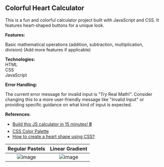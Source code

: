 ## Colorful Heart Calculator

This is a fun and colorful calculator project built with JavaScript and CSS. It features heart-shaped buttons for a unique look.

<b>Features:</b>

Basic mathematical operations (addition, subtraction, multiplication, division)
(Add more features if applicable)

<b>Technologies:</b> <br>
HTML <br>
CSS<br>
JavaScript<br>

<b>Error Handling:</b>

The current error message for invalid input is "Try Real Math!".  Consider changing this to a more user-friendly message like "Invalid Input" or providing specific guidance on what kind of input is expected.

<p><b>References:</b>
    <ul>
        <li>
            <a href="https://www.youtube.com/watch?v=I5kj-YsmWjM&ab_channel=BroCode" target="_blank">
                Build this JS calculator in 15 minutes! 🖩
            </a>
        </li>
        
</li>
<li>
    <a href="https://palettes.shecodes.io/palettes/1395" target="_blank">
        CSS Color Palette
    </a>
    <li>
        <a href="https://stackoverflow.com/questions/17386168/how-to-create-a-heart-shape-using-css" target="_blank">
            How to create a heart shape using CSS?
        </a>
    </li> 
</ul>
</p>

Regular Pastels             |  Linear Gradient
:-------------------------:|:-------------------------:
![image](https://github.com/BarbieDreamz/Pastel-Heart-Calculator/assets/78175897/08eeb561-f862-44e8-bf64-0db2011c583b)  | ![image](https://github.com/BarbieDreamz/Pastel-Heart-Calculator/assets/78175897/48aae3b1-0d32-469a-89c1-b66c36252085)





